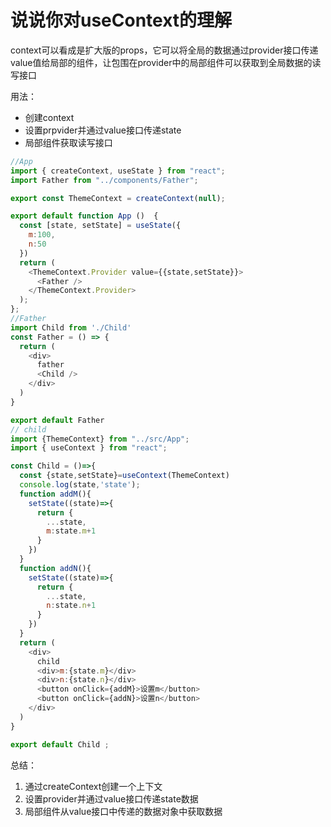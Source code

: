 # 说说你对useContext的理解

context可以看成是扩大版的props，它可以将全局的数据通过provider接口传递value值给局部的组件，让包围在provider中的局部组件可以获取到全局数据的读写接口

用法：

- 创建context
- 设置prpvider并通过value接口传递state
- 局部组件获取读写接口

```js
//App
import { createContext, useState } from "react";
import Father from "../components/Father";

export const ThemeContext = createContext(null);

export default function App ()  {
  const [state, setState] = useState({
    m:100,
    n:50
  })
  return (
    <ThemeContext.Provider value={{state,setState}}>
      <Father />
    </ThemeContext.Provider>
  );
};
//Father
import Child from './Child'
const Father = () => {
  return (
    <div>
      father
      <Child />
    </div>
  )
}

export default Father
// child
import {ThemeContext} from "../src/App";
import { useContext } from "react";

const Child = ()=>{
  const {state,setState}=useContext(ThemeContext)
  console.log(state,'state');
  function addM(){
    setState((state)=>{
      return {
        ...state,
        m:state.m+1
      }
    })
  }
  function addN(){
    setState((state)=>{
      return {
        ...state,
        n:state.n+1
      }
    })
  }
  return (
    <div>
      child
      <div>m:{state.m}</div>
      <div>n:{state.n}</div>
      <button onClick={addM}>设置m</button>
      <button onClick={addN}>设置n</button>
    </div>
  )
}

export default Child ;
```

总结：

1. 通过createContext创建一个上下文
2. 设置provider并通过value接口传递state数据
3. 局部组件从value接口中传递的数据对象中获取数据